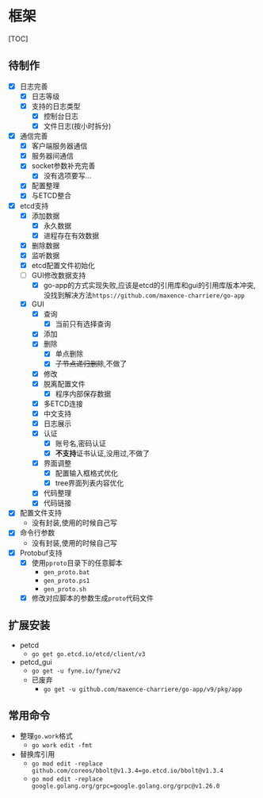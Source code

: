 # 框架

[TOC]

## 待制作

- [x] 日志完善
	- [x] 日志等级
	- [x] 支持的日志类型
		- [x] 控制台日志
		- [x] 文件日志(按小时拆分)
- [x] 通信完善
	- [x] 客户端服务器通信
	- [x] 服务器间通信
	- [x] socket参数补充完善
		- [x] 没有选项要写...
	- [x] 配置整理
	- [x] 与ETCD整合
- [x] etcd支持
	- [x] 添加数据
		- [x] 永久数据
		- [x] 进程存在有效数据
	- [x] 删除数据
	- [x] 监听数据
	- [x] etcd配置文件初始化
	- [ ] GUI修改数据支持
		- [x] go-app的方式实现失败,应该是etcd的引用库和gui的引用库版本冲突,没找到解决方法`https://github.com/maxence-charriere/go-app`
	- [x] GUI
		- [x] 查询
			- [x] 当前只有选择查询
		- [x] 添加
		- [x] 删除
			- [x] 单点删除
			- [x] ~~子节点递归删除~~,不做了
		- [x] 修改
		- [x] 脱离配置文件
			- [x] 程序内部保存数据
		- [x] 多ETCD连接
		- [x] 中文支持
		- [x] 日志展示
		- [x] 认证
			- [x] 账号名,密码认证
			- [x] **不支持**证书认证,没用过,不做了
		- [x] 界面调整
			- [x] 配置输入框格式优化
			- [x] tree界面列表内容优化
		- [x] 代码整理
		- [x] 代码链接
- [x] 配置文件支持
	- 没有封装,使用的时候自己写
- [x] 命令行参数
	- 没有封装,使用的时候自己写
- [x] Protobuf支持
	- [x] 使用`pproto`目录下的任意脚本
		- `gen_proto.bat`
		- `gen_proto.ps1`
		- `gen_proto.sh`
	- [x] 修改对应脚本的参数生成`proto`代码文件

## 扩展安装

- petcd
	- `go get go.etcd.io/etcd/client/v3`
- petcd_gui
	- `go get -u fyne.io/fyne/v2`
	- 已废弃
		- `go get -u github.com/maxence-charriere/go-app/v9/pkg/app`

## 常用命令

- 整理`go.work`格式
	- `go work edit -fmt`
- 替换库引用
	- `go mod edit -replace github.com/coreos/bbolt@v1.3.4=go.etcd.io/bbolt@v1.3.4`
	- `go mod edit -replace google.golang.org/grpc=google.golang.org/grpc@v1.26.0`
